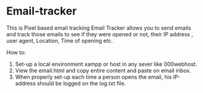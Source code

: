# Email-tracker
This is Pixel based email tracking
Email Tracker allows you to send emails and track those emails to see if they were opened or not, their IP address , user agent, Location, Time of opening etc.

How to:

 1. Set-up a local environment xampp or host in any sever like 000webhost.
 2. View the email.html and copy entire content and paste on email inbox.
 3. When properly set-up each time a person opens the email, his IP-address should be logged on the log.txt file.
